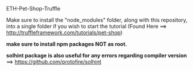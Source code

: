 ETH-Pet-Shop-Truffle

Make sure to install the "node_modules" folder, along with this repository, into a single folder if you wish to start the tutorial (Found Here ==> http://truffleframework.com/tutorials/pet-shop)

**make sure to install npm packages NOT as root.**

**solhint package is also useful for any errors regarding compiler version**
==>
https://github.com/protofire/solhint

